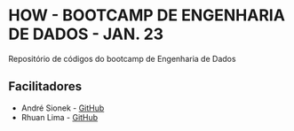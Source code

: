 # HOW - BOOTCAMP DE ENGENHARIA DE DADOS - JAN. 23

Repositório de códigos do bootcamp de Engenharia de Dados

## Facilitadores

* André Sionek - [GitHub](https://github.com/andresionek91)
* Rhuan Lima  - [GitHub](https://github.com/rhuanlima)